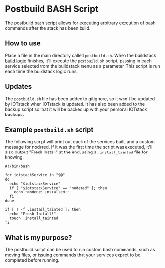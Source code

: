 # Postbuild BASH Script
The postbuild bash script allows for executing arbitrary execution of bash commands after the stack has been build.

## How to use
Place a file in the main directory called `postbuild.sh`. When the buildstack [build logic](Developers/Menu-System.md) finishes, it'll execute the `postbuild.sh` script, passing in each service selected from the buildstack menu as a parameter. This script is run each time the buildstack logic runs.

## Updates
The `postbuild.sh` file has been added to gitignore, so it won't be updated by IOTstack when IOTstack is updated. It has also been added to the backup script so that it will be backed up with your personal IOTstack backups.

## Example `postbuild.sh` script
The following script will print out each of the services built, and a custom message for nodered. If it was the first time the script was executed, it'll also output "Fresh Install" at the end, using a `.install_tainted` file for knowing.
```
#!/bin/bash

for iotstackService in "$@"
do
  echo "$iotstackService"
  if [ "$iotstackService" == "nodered" ]; then
    echo "NodeRed Installed!"
  fi
done

if [ ! -f .install_tainted ]; then
  echo "Fresh Install!"
  touch .install_tainted
fi
```

## What is my purpose?
The postbuild script can be used to run custom bash commands, such as moving files, or issuing commands that your services expect to be completed before running.
